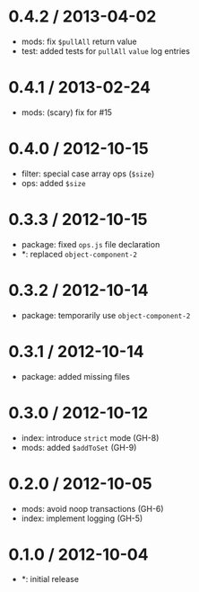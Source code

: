 
0.4.2 / 2013-04-02
==================

  * mods: fix `$pullAll` return value
  * test: added tests for `pullAll` `value` log entries

0.4.1 / 2013-02-24
==================

  * mods: (scary) fix for #15

0.4.0 / 2012-10-15
==================

  * filter: special case array ops (`$size`)
  * ops: added `$size`

0.3.3 / 2012-10-15
==================

  * package: fixed `ops.js` file declaration
  * *: replaced `object-component-2`

0.3.2 / 2012-10-14
==================

  * package: temporarily use `object-component-2`

0.3.1 / 2012-10-14
==================

  * package: added missing files

0.3.0 / 2012-10-12
==================

  * index: introduce `strict` mode (GH-8)
  * mods: added `$addToSet` (GH-9)

0.2.0 / 2012-10-05
==================

  * mods: avoid noop transactions (GH-6)
  * index: implement logging (GH-5)

0.1.0 / 2012-10-04
==================

  * *: initial release
